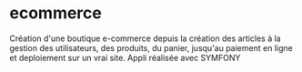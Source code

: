 # ecommerce
Création d'une boutique e-commerce depuis la création des articles à la gestion des utilisateurs, des produits, du panier, jusqu'au paiement en ligne et deploiement sur un vrai site.
Appli réalisée avec SYMFONY
